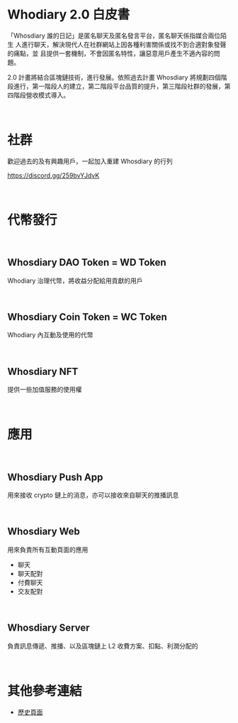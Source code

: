 # Whodiary 2.0 白皮書
「Whosdiary 誰的日記」是匿名聊天及匿名發言平台，匿名聊天係指媒合兩位陌生
人進行聊天，解決現代人在社群網站上因各種利害關係或找不到合適對象發聲的痛點，並
且提供一套機制，不會因匿名特性，讓惡意用戶產生不適內容的問題。

2.0 計畫將結合區塊鏈技術，進行發展。依照過去計畫 Whosdiary 將規劃四個階段進行，第一階段人的建立，第二階段平台品質的提升，第三階段社群的發展，第四階段營收模式導入。

 <br />

# 社群

歡迎過去的及有興趣用戶，一起加入重建 Whosdiary 的行列

https://discord.gg/259bvYJdvK

 <br />

# 代幣發行
 <br />
 
## Whosdiary DAO Token =  WD Token
Whodiary 治理代幣，將收益分配給用貢獻的用戶

 <br />

## Whosdiary Coin Token = WC Token
Whodiary 內互動及使用的代幣

 <br />

## Whosdiary NFT
提供一些加值服務的使用權

 <br />

# 應用

 <br />

## Whosdiary Push App
用來接收 crypto 鏈上的消息，亦可以接收來自聊天的推播訊息

 <br />

## Whosdiary Web
用來負責所有互動頁面的應用
- 聊天
- 聊天配對
- 付費聊天
- 交友配對

 <br />

## Whosdiary Server
負責訊息傳遞、推播、以及區塊鏈上 L2 收費方案、扣點、利潤分配的

<br />

# 其他參考連結
- [歷史頁面](Backup.md)